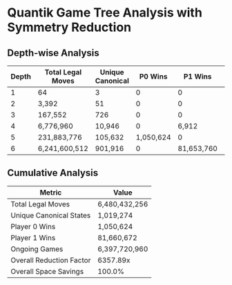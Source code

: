 # Quantik Game Tree Analysis with Symmetry Reduction

## Depth-wise Analysis
| Depth | Total Legal Moves | Unique Canonical | P0 Wins | P1 Wins | Ongoing | Reduction Factor | Space Savings |
|-------|-------------------|------------------|---------|---------|---------|------------------|---------------|
|     1 |                64 |                3 |       0 |       0 |      64 |           21.33x |         95.3% |
|     2 |             3,392 |               51 |       0 |       0 |   3,392 |           66.51x |         98.5% |
|     3 |           167,552 |              726 |       0 |       0 | 167,552 |          230.79x |         99.6% |
|     4 |         6,776,960 |           10,946 |       0 |   6,912 | 6,770,048 |          619.13x |         99.8% |
|     5 |       231,883,776 |          105,632 | 1,050,624 |       0 | 230,833,152 |         2195.20x |        100.0% |
|     6 |     6,241,600,512 |          901,916 |       0 | 81,653,760 | 6,159,946,752 |         6920.38x |        100.0% |

## Cumulative Analysis
| Metric | Value |
|--------|--------|
| Total Legal Moves | 6,480,432,256 |
| Unique Canonical States | 1,019,274 |
| Player 0 Wins | 1,050,624 |
| Player 1 Wins | 81,660,672 |
| Ongoing Games | 6,397,720,960 |
| Overall Reduction Factor | 6357.89x |
| Overall Space Savings | 100.0% |